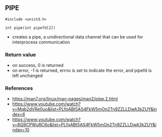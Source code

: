 ## PIPE
    #include <unistd.h>
    
    int pipe(int pipefd[2])

 - creates a pipe, a unidirectional data channel that can be used for interprocess communication

### Return value
 - on success, 0 is returned
 - on error, -1 is returned, errno is set to indicate the error, and pipefd is left unchanged

### References
 - https://man7.org/linux/man-pages/man2/pipe.2.html
 - https://www.youtube.com/watch?v=Mqb2dVRe0uo&list=PLfqABt5AS4FkW5mOn2Tn9ZZLLDwA3kZUY&index=6
 - https://www.youtube.com/watch?v=8Q9CPWuRC6o&list=PLfqABt5AS4FkW5mOn2Tn9ZZLLDwA3kZUY&index=10
